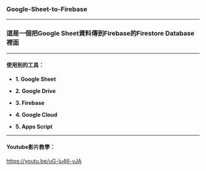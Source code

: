

### Google-Sheet-to-Firebase
---

### **這是一個把Google Sheet資料傳到Firebase的Firestore Database裡面**  

---

#### **使用到的工具：**  

- **1. Google Sheet**  

- **2. Google Drive**  

- **3. Firebase**  
  
- **4. Google Cloud**  

- **5. Apps Script**  

---

#### **Youtube影片教學：**  

https://youtu.be/uG-lu46-vJA

